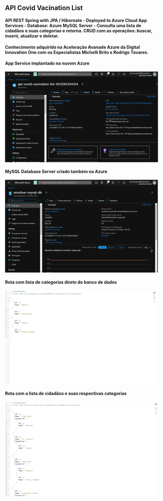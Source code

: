 ## API Covid Vacination List
#### API REST Spring with JPA / Hibernate - Deployed to Azure Cloud App Services - Database: Azure MySQL Server - Consulta uma lista de cidadãos e suas categorias e retorna. CRUD com as operações: buscar, inserir, atualizar e deletar.

#### Conhecimento adquirido na Aceleração Avanade Azure da Digital Innovation One com os Especialistas Michelli Brito e Rodrigo Tavares.

#### App Service implantado na nuvem Azure

![alt text](https://github.com/rensilver/image-repo-github/blob/main/api-covid-vacination-list-azure.png)

#### MySQL Database Server criado também na Azure

![alt text](https://github.com/rensilver/image-repo-github/blob/main/rensilver-mysql-server-azure.png)

#### Rota com lista de categorias direto do banco de dados

![alt text](https://github.com/rensilver/image-repo-github/blob/main/api-vacination-list-categories.png)

#### Rota com a lista de cidadãos e suas respectivas categorias

![alt text](https://github.com/rensilver/image-repo-github/blob/main/api-vacination-list-citizens%26categories.png)
